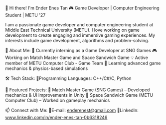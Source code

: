 👋 Hi there! I'm Ender Enes Tan
🎮 Game Developer | Computer Engineering Student | METU '27

I am a passionate game developer and computer engineering student at Middle East Technical University (METU). I love working on game development to create engaging and immersive gaming experiences. My interests include game development, algorithms and problem-solving.

🚀 About Me:
🔭 Currently interning as a Game Developer at SNG Games
🎮 Working on Match Master Game and Space Sandwich Game
💡 Active member of METU Computer Club - Game Team
🌱 Learning advanced game mechanics & physics-based simulations

🛠 Tech Stack:
🔹Programming Languages: C++/C#/C, Python

📌 Featured Projects:
🔹 Match Master Game (SNG Games) – Developed mechanics & UI improvements in Unity
🔹 Space Sandwich Game (METU Computer Club) – Worked on gameplay mechanics

📫 Connect with Me:
🔹E-mail: enderenest@gmail.com
🔹LinkedIn: www.linkedin.com/in/ender-enes-tan-0b6318246



<!---
enderenest/enderenest is a ✨ special ✨ repository because its `README.md` (this file) appears on your GitHub profile.
You can click the Preview link to take a look at your changes.
--->
